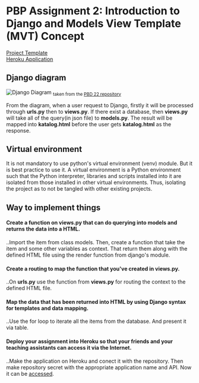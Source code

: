 # PBP Assignment 2: Introduction to Django and Models View Template (MVT) Concept

[Project Template](https://github.com/pbp-fasilkom-ui/assignment-repository)<br/>
[Heroku Application](https://raaassignment2.herokuapp.com/katalog/)

## Django diagram

![Django Diagram](https://krify.co/wp-content/uploads/2019/06/Django-Work-flow.jpg)
<sub>taken from the [PBD 22 repository](https://pbp-fasilkom-ui.github.io/ganjil-2023/en/assignments/tutorial/tutorial-1)</sub>

From the diagram, when a user request to Django, firstly it will be processed through **urls.py** then to **views.py**. If there exist a database, then **views.py** will take all of the query(in json file) to **models.py**. The result will be mapped into **katalog.html** before the user gets **katalog.html** as the response.

## Virtual environment

It is not mandatory to use python's virtual environment (venv) module. But it is best practice to use it. A virtual environment is a Python environment such that the Python interpreter, libraries and scripts installed into it are isolated from those installed in other virtual environments. Thus, isolating the project as to not be tangled with other existing projects.


## Way to implement things

#### Create a function on views.py that can do querying into models and returns the data into a HTML.

..Import the item from class models. Then, create a function that take the item and some other variables as context. That return them along with the defined HTML file using the render function from django's module.

#### Create a routing to map the function that you've created in views.py.

..On **urls.py** use the function from **views.py** for routing the context to the defined HTML file.

#### Map the data that has been returned into HTML by using Django syntax for templates and data mapping.

..Use the for loop to iterate all the items from the database. And present it via table.

#### Deploy your assignment into Heroku so that your friends and your teaching assistants can access it via the Internet.
..Make the application on Heroku and conect it with the repository. Then make repository secret with the appropriate application name and API. Now it can be [accessed](https://raaassignment2.herokuapp.com/katalog/).